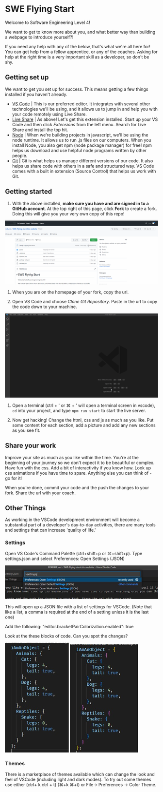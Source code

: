 # SWE Flying Start

Welcome to Software Engineering Level 4!

We want to get to know more about you, and what better way than building a webpage to introduce yourself?!

If you need any help with any of the below, that's what we're all here for! You can get help from a fellow apprentice, or any of the coaches. Asking for help at the right time is a very important skill as a developer, so don't be shy.

## Getting set up

We want to get you set up for success. This means getting a few things installed if you haven't already.

 - [VS Code](https://code.visualstudio.com/download) | This is our preferred editor. It integrates with several other technologies we'll be using, and it allows us to jump in and help you with your code remotely using Live Share.
 - [Live Share](https://docs.microsoft.com/en-gb/visualstudio/liveshare/) | As above! Let's get this extension installed. Start up your VS Code and then click *Extensions* from the left menu. Search for Live Share and install the top hit.
 - [Node](https://nodejs.org/en/download/) | When we're building projects in javascript, we'll be using the node runtime. It allows us to run .js files on our computers. When you install Node, you also get npm (node package manager) for free! npm helps us download and use helpful node programs written by other people.
 - [Git](https://git-scm.com/downloads) | Git is what helps us manage different versions of our code. It also helps us share code with others in a safe and structured way. VS Code comes with a built in extension (Source Control) that helps us work with Git.

## Getting started

 1. With the above installed, **make sure you have and are signed in to a GitHub account**. At the top right of this page, click **Fork** to create a fork. Doing this will give you your very own copy of this repo!

 ![alt text](Readme_Imgs/fork-github.gif)

 1. When you are on the homepage of your fork, copy the url.     

 1. Open VS Code and choose *Clone Git Repository*. Paste in the url to copy the code down to your machine.
 
 ![alt text](Readme_Imgs/vscode-clone.gif)

 1. Open a terminal (ctrl + ' or ⌘ + ' will open a terminal screen in vscode), `cd` into your project, and type `npm run start` to start the live server.

 1. Now get hacking! Change the html, css and js as much as you like. Put some content for each section, add a picture and add any new sections as you see fit.

## Share your work

Improve your site as much as you like within the time. You're at the beginning of your journey so we don't expect it to be beautiful or complex. Have fun with the css. Add a bit of interactivity if you know how. Look up css animations if you have time to spare. Anything else you can think of - go for it!

When you're done, commit your code and the push the changes to your fork. Share the url with your coach.


##  Other Things

As working in the VSCode development environment will become a substantial part of a developer's day-to-day activities, there are many tools and settings that can increase 'quality of life.'

### Settings

Open VS Code's Command Palette (ctrl+shift+p or ⌘+shift+p).   Type settings.json and select Preferences: Open Settings (JSON)

 ![alt text](Readme_Imgs/command.jpg)

 This will open up a JSON file with a list of settings for VSCode. (Note that like a list, a comma is required at the end of a setting unless it is the last one)

 Add the following:
 "editor.bracketPairColorization.enabled": true

 Look at the these blocks of code.  Can you spot the changes?
 
![alt text](Readme_Imgs/brackets-no-colour.jpg)     ![alt text](Readme_Imgs/brackets-colour.jpg)

### Themes

There is a marketplace of themes available which can change the look and feel of VSCode (including light and dark modes).  To try out some themes use either (ctrl+ k ctrl + t) (⌘+k ⌘+t) or File-> Preferences -> Color Theme.